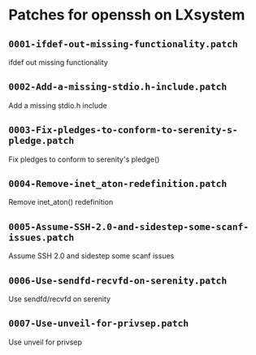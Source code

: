 # Patches for openssh on LXsystem

## `0001-ifdef-out-missing-functionality.patch`

ifdef out missing functionality


## `0002-Add-a-missing-stdio.h-include.patch`

Add a missing stdio.h include


## `0003-Fix-pledges-to-conform-to-serenity-s-pledge.patch`

Fix pledges to conform to serenity's pledge()


## `0004-Remove-inet_aton-redefinition.patch`

Remove inet_aton() redefinition


## `0005-Assume-SSH-2.0-and-sidestep-some-scanf-issues.patch`

Assume SSH 2.0 and sidestep some scanf issues


## `0006-Use-sendfd-recvfd-on-serenity.patch`

Use sendfd/recvfd on serenity


## `0007-Use-unveil-for-privsep.patch`

Use unveil for privsep


